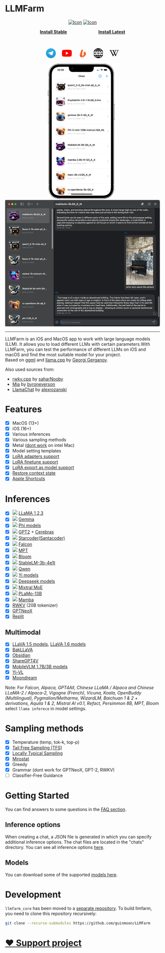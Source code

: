 # LLMFarm


<p align="center">
  <a href="https://apps.apple.com/ru/app/llm-farm/id6461209867?l=en-GB&platform=iphone"><img width="178px" alt="Icon" src="dist/LLMFarm0.1.2_256.png"></a>
  <a href="https://testflight.apple.com/join/6SpPLIVM"><img width="178px" alt="Icon" src="dist/testflight.png"></a>
</p>
<p align="center">
  <a href="https://apps.apple.com/ru/app/llm-farm/id6461209867?l=en-GB&platform=iphone"><strong>Install Stable</strong></a>&nbsp; &nbsp; &nbsp; &nbsp; &nbsp; &nbsp;
  &nbsp; &nbsp; &nbsp; &nbsp; &nbsp; &nbsp; &nbsp; <a href="https://testflight.apple.com/join/6SpPLIVM"><strong>Install Latest</strong></a>
</p>

<br>

<p align="center">
  <a href="https://t.me/llmfarm_chat"><img alt="Icon" height="32"  src="dist/telegram_logo_128.png"></a>&nbsp;&nbsp;&nbsp;&nbsp;
  <a href="https://www.youtube.com/@LLMFarm-lib"><img alt="Icon" height="32"  src="dist/youtube_logo_128.png"></a>&nbsp;&nbsp;&nbsp;&nbsp;
  <a href="https://boosty.to/llmfarm"><img alt="Icon" height="32"  src="dist/boosty_icon.png"></a>&nbsp;&nbsp;&nbsp;&nbsp;
  <a href="https://llmfarm.site"><img alt="Icon" height="32"  src="dist/www_logo_128.png"></a>&nbsp;&nbsp;&nbsp;&nbsp;
  <a href="https://github.com/guinmoon/LLMFarm/wiki"><img alt="Wiki" height="32"  src="dist/wiki_logo_128.png"></a>
</p>

<p align="center">
  <img alt="Icon" height="440px"  src="dist/screen1.png">&nbsp;&nbsp;
  <img alt="Icon" width="540px"  src="dist/screen2.png">
</p>

---


LLMFarm is an iOS and MacOS app to work with large language models (LLM). It allows you to load different LLMs with certain parameters.With LLMFarm, you can test the performance of different LLMs on iOS and macOS and find the most suitable model for your project.<br>
Based on [ggml](https://github.com/ggerganov/ggml) and [llama.cpp](https://github.com/ggerganov/llama.cpp) by [Georgi Gerganov](https://github.com/ggerganov).

Also used sources from:
* [rwkv.cpp](https://github.com/saharNooby/rwkv.cpp) by [saharNooby](https://github.com/saharNooby)
* [Mia](https://github.com/byroneverson/Mia) by [byroneverson](https://github.com/byroneverson)
* [LlamaChat](https://github.com/alexrozanski/LlamaChat) by [alexrozanski](https://github.com/alexrozanski)

# Features

- [x] MacOS (13+)
- [x] iOS (16+)
- [x] Various inferences
- [x] Various sampling methods
- [x] Metal ([dont work](https://github.com/ggerganov/llama.cpp/issues/2407#issuecomment-1699544808) on intel Mac)
- [x] Model setting templates
- [x] [LoRA adapters support](./docs/lora.md)
- [x] [LoRA finetune support](./docs/lora.md)
- [x] [LoRA export as model support](./docs/lora.md)
- [x] [Restore context state](./docs/save_load_state.md)
- [x] [Apple Shortcuts](./docs/shortcuts.md)

# Inferences

- [x] <img src="dist/metal-96x96_2x.png" width="16px" heigth="16px"> [LLaMA 1,2,3](https://arxiv.org/abs/2302.13971) 
- [x] <img src="dist/metal-96x96_2x.png" width="16px" heigth="16px"> [Gemma](https://ai.google.dev/gemma) 
- [x] <img src="dist/metal-96x96_2x.png" width="16px" heigth="16px"> [Phi models](https://huggingface.co/models?search=microsoft/phi) 
- [x] <img src="dist/metal-96x96_2x.png" width="16px" heigth="16px"> [GPT2](https://huggingface.co/docs/transformers/model_doc/gpt2) + [Cerebras](https://arxiv.org/abs/2304.03208) 
- [x] <img src="dist/metal-96x96_2x.png" width="16px" heigth="16px"> [Starcoder(Santacoder)](https://huggingface.co/bigcode/santacoder) 
- [x] <img src="dist/metal-96x96_2x.png" width="16px" heigth="16px"> [Falcon](https://github.com/cmp-nct/ggllm.cpp) 
- [x] <img src="dist/metal-96x96_2x.png" width="16px" heigth="16px"> [MPT](https://huggingface.co/guinmoon/mpt-7b-storywriter-GGUF) 
- [x] <img src="dist/metal-96x96_2x.png" width="16px" heigth="16px"> [Bloom](https://huggingface.co/guinmoon/bloomz-1b7-gguf) 
- [x] <img src="dist/metal-96x96_2x.png" width="16px" heigth="16px"> [StableLM-3b-4e1t](https://huggingface.co/stabilityai/stablelm-3b-4e1t) 
- [x] <img src="dist/metal-96x96_2x.png" width="16px" heigth="16px"> [Qwen](https://huggingface.co/Qwen/Qwen-7B) 
- [x] <img src="dist/metal-96x96_2x.png" width="16px" heigth="16px"> [Yi models](https://huggingface.co/models?search=01-ai/Yi) 
- [x] <img src="dist/metal-96x96_2x.png" width="16px" heigth="16px"> [Deepseek models](https://huggingface.co/models?search=deepseek-ai/deepseek) 
- [x] <img src="dist/metal-96x96_2x.png" width="16px" heigth="16px"> [Mixtral MoE](https://huggingface.co/models?search=mistral-ai/Mixtral) 
- [x] <img src="dist/metal-96x96_2x.png" width="16px" heigth="16px"> [PLaMo-13B](https://github.com/ggerganov/llama.cpp/pull/3557) 
- [x] <img src="dist/metal-96x96_2x.png" width="16px" heigth="16px">  [Mamba](https://github.com/state-spaces/mamba)
- [x] [RWKV](https://huggingface.co/docs/transformers/model_doc/rwkv) (20B tokenizer)
- [x] [GPTNeoX](https://huggingface.co/docs/transformers/model_doc/gpt_neox)
- [x] [Replit](https://huggingface.co/replit/replit-code-v1-3b)

## Multimodal
- [x] [LLaVA 1.5 models](https://huggingface.co/collections/liuhaotian/llava-15-653aac15d994e992e2677a7e), [LLaVA 1.6 models](https://huggingface.co/collections/liuhaotian/llava-16-65b9e40155f60fd046a5ccf2)
- [x] [BakLLaVA](https://huggingface.co/models?search=SkunkworksAI/Bakllava)
- [x] [Obsidian](https://huggingface.co/NousResearch/Obsidian-3B-V0.5)
- [x] [ShareGPT4V](https://huggingface.co/models?search=Lin-Chen/ShareGPT4V)
- [x] [MobileVLM 1.7B/3B models](https://huggingface.co/models?search=mobileVLM)
- [x] [Yi-VL](https://huggingface.co/models?search=Yi-VL)
- [x] [Moondream](https://huggingface.co/vikhyatk/moondream2)
  
Note: For *Falcon, Alpaca, GPT4All, Chinese LLaMA / Alpaca and Chinese LLaMA-2 / Alpaca-2, Vigogne (French), Vicuna, Koala, OpenBuddy (Multilingual), Pygmalion/Metharme, WizardLM, Baichuan 1 & 2 + derivations, Aquila 1 & 2, Mistral AI v0.1, Refact, Persimmon 8B, MPT, Bloom* select `llama inferece` in model settings.

# Sampling methods
- [x] Temperature (temp, tok-k, top-p)
- [x] [Tail Free Sampling (TFS)](https://www.trentonbricken.com/Tail-Free-Sampling/)
- [x] [Locally Typical Sampling](https://arxiv.org/abs/2202.00666)
- [x] [Mirostat](https://arxiv.org/abs/2007.14966)
- [x] Greedy
- [x] Grammar (dont work for GPTNeoX, GPT-2, RWKV)
- [ ] Classifier-Free Guidance

# Getting Started

You can find answers to some questions in the [FAQ section](https://github.com/guinmoon/LLMFarm/wiki/FAQ).

## Inference options
When creating a chat, a JSON file is generated in which you can specify additional inference options. The chat files are located in the "chats" directory. You can see all inference options [here](./docs/inference_options.md).

## Models
You can download some of the supported [models here](https://llmfarm.site/).


# Development
`llmfarm_core` has been moved to a [separate repository](https://github.com/guinmoon/llmfarm_core.swift). To build llmfarm, you need to clone this repository recursively:
```bash
git clone --recurse-submodules https://github.com/guinmoon/LLMFarm
```


# [❤️ Support project](./donate.md)
